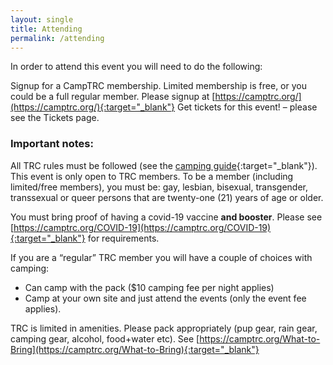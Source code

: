 ```yaml
---
layout: single
title: Attending
permalink: /attending
---
```

In order to attend this event you will need to do the following:

Signup for a CampTRC membership. Limited membership is free, or you could be a full regular member. Please signup at [https://camptrc.org/](https://camptrc.org/){:target="_blank"}
Get tickets for this event! – please see the Tickets page.

### Important notes:

All TRC rules must be followed (see the [camping guide](https://drive.google.com/file/d/1gxWJ-dpXhzvi3DTwXqOV_4BuDWpChSmi/view){:target="_blank"}). This event is only open to TRC members. To be a member (including limited/free members), you must be: gay, lesbian, bisexual, transgender, transsexual or queer persons that are twenty-one (21) years of age or older.

You must bring proof of having a covid-19 vaccine **and booster**. Please see [https://camptrc.org/COVID-19](https://camptrc.org/COVID-19){:target="_blank"} for requirements.

If you are a “regular” TRC member you will have a couple of choices with camping:
- Can camp with the pack ($10 camping fee per night applies)
- Camp at your own site and just attend the events (only the event fee applies).

TRC is limited in amenities. Please pack appropriately (pup gear, rain gear, camping gear, alcohol, food+water etc). See [https://camptrc.org/What-to-Bring](https://camptrc.org/What-to-Bring){:target="_blank"}